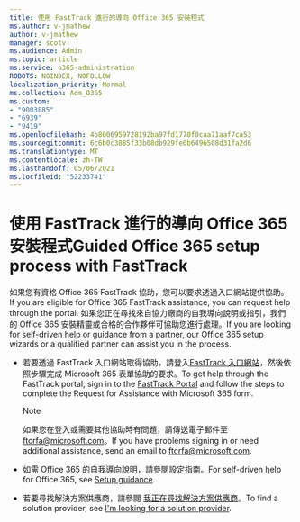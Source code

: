 ```yaml
---
title: 使用 FastTrack 進行的導向 Office 365 安裝程式
ms.author: v-jmathew
author: v-jmathew
manager: scotv
ms.audience: Admin
ms.topic: article
ms.service: o365-administration
ROBOTS: NOINDEX, NOFOLLOW
localization_priority: Normal
ms.collection: Adm_O365
ms.custom:
- "9003885"
- "6939"
- "9419"
ms.openlocfilehash: 4b8006959728192ba97fd1770f0caa71aaf7ca53
ms.sourcegitcommit: 6c6b0c3885f33b08db929fe0b6496508d31fa2d6
ms.translationtype: MT
ms.contentlocale: zh-TW
ms.lasthandoff: 05/06/2021
ms.locfileid: "52233741"
---
```

# <a name="guided-office-365-setup-process-with-fasttrack"></a><span data-ttu-id="e0467-102">使用 FastTrack 進行的導向 Office 365 安裝程式</span><span class="sxs-lookup"><span data-stu-id="e0467-102">Guided Office 365 setup process with FastTrack</span></span>

<span data-ttu-id="e0467-103">如果您有資格 Office 365 FastTrack 協助，您可以要求透過入口網站提供協助。</span><span class="sxs-lookup"><span data-stu-id="e0467-103">If you are eligible for Office 365 FastTrack assistance, you can request help through the portal.</span></span> <span data-ttu-id="e0467-104">如果您正在尋找來自協力廠商的自我導向說明或指引，我們的 Office 365 安裝精靈或合格的合作夥伴可協助您進行處理。</span><span class="sxs-lookup"><span data-stu-id="e0467-104">If you are looking for self-driven help or guidance from a partner, our Office 365 setup wizards or a qualified partner can assist you in the process.</span></span>

- <span data-ttu-id="e0467-105">若要透過 FastTrack 入口網站取得協助，請登入[FastTrack 入口網站](https://go.microsoft.com/fwlink/?linkid=2125443)，然後依照步驟完成 Microsoft 365 表單協助的要求。</span><span class="sxs-lookup"><span data-stu-id="e0467-105">To get help through the FastTrack portal, sign in to the [FastTrack Portal](https://go.microsoft.com/fwlink/?linkid=2125443) and follow the steps to complete the Request for Assistance with Microsoft 365 form.</span></span>

    > [!NOTE]
    > <span data-ttu-id="e0467-106">如果您在登入或需要其他協助時有問題，請傳送電子郵件至 [ftcrfa@microsoft.com](mailto:ftcrfa@microsoft.com)。</span><span class="sxs-lookup"><span data-stu-id="e0467-106">If you have problems signing in or need additional assistance, send an email to [ftcrfa@microsoft.com](mailto:ftcrfa@microsoft.com).</span></span>

- <span data-ttu-id="e0467-107">如需 Office 365 的自我導向說明，請參閱[設定指南](https://go.microsoft.com/fwlink/?linkid=2125827)。</span><span class="sxs-lookup"><span data-stu-id="e0467-107">For self-driven help for Office 365, see [Setup guidance](https://go.microsoft.com/fwlink/?linkid=2125827).</span></span>
- <span data-ttu-id="e0467-108">若要尋找解決方案供應商，請參閱 [我正在尋找解決方案供應商](https://go.microsoft.com/fwlink/?linkid=2125918)。</span><span class="sxs-lookup"><span data-stu-id="e0467-108">To find a solution provider, see [I'm looking for a solution provider](https://go.microsoft.com/fwlink/?linkid=2125918).</span></span>